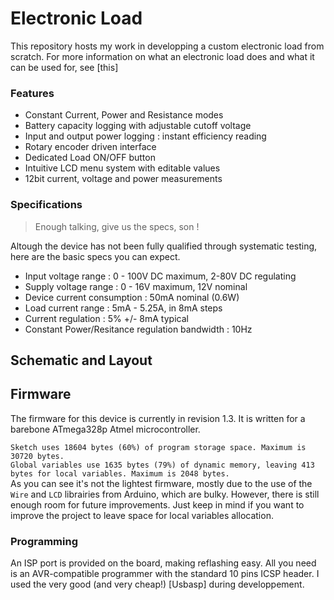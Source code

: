 # Electronic Load
This repository hosts my work in developping a custom electronic load from scratch. 
For more information on what an electronic load does and what it can be used for, see [this]

### Features
* Constant Current, Power and Resistance modes
* Battery capacity logging with adjustable cutoff voltage
* Input and output power logging : instant efficiency reading
* Rotary encoder driven interface
* Dedicated Load ON/OFF button
* Intuitive LCD menu system with editable values
* 12bit current, voltage and power measurements 

### Specifications
> Enough talking, give us the specs, son !

Altough the device has not been fully qualified through systematic testing, here are the basic specs you can expect. 
* Input voltage range : 0 - 100V DC maximum, 2-80V DC regulating
* Supply voltage range : 0 - 16V maximum, 12V nominal 
* Device current consumption : 50mA nominal (0.6W)
* Load current range : 5mA - 5.25A, in 8mA steps
* Current regulation : 5% +/- 8mA typical
* Constant Power/Resitance regulation bandwidth : 10Hz


## Schematic and Layout

## Firmware
The firmware for this device is currently in revision 1.3. It is written for a barebone ATmega328p Atmel microcontroller.

```Sketch uses 18604 bytes (60%) of program storage space. Maximum is 30720 bytes.```<br>
```Global variables use 1635 bytes (79%) of dynamic memory, leaving 413 bytes for local variables. Maximum is 2048 bytes.```<br>
As you can see it's not the lightest firmware, mostly due to the use of the `Wire` and `LCD` librairies from Arduino, which are bulky. However, there is still enough room for future improvements. Just keep in mind if you want to improve the project to leave space for local variables allocation.
### Programming
An ISP port is provided on the board, making reflashing easy. All you need is an AVR-compatible programmer with the standard 10 pins ICSP header. I used the very good (and very cheap!) [Usbasp] during developpement.
